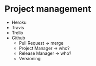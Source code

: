 Project management
===================

- Heroku
- Travis
- Trello
- Github
  - Pull Request -> merge
  - Project Manager -> who?
  - Release Manager -> who?
  - Versioning
